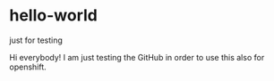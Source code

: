 # hello-world
just for testing

Hi everybody!
I am just testing the GitHub in order to use this also for openshift.

